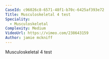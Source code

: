```yaml
---
CaseId: c96026c8-6571-48f1-b70c-6425af393e72
Title: Musculoskeletal 4 test
Speciality:
  - Musculoskeletal
Complexity: Medium
VideoUrl: https://vimeo.com/238643159
Author: jamie mckniff
---
```


<p>Musculoskeletal 4 test</p>